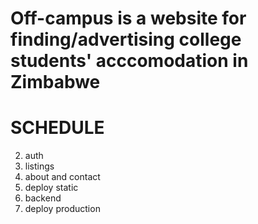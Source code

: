# Off-campus is a website for finding/advertising college students' acccomodation in Zimbabwe

# SCHEDULE

<!-- 1. landing page -->

2. auth
3. listings
4. about and contact
5. deploy static
6. backend
7. deploy production
